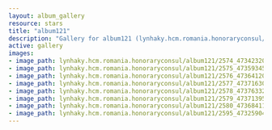 ```yaml
---
layout: album_gallery
resource: stars
title: "album121"
description: "Gallery for album121 (lynhaky.hcm.romania.honoraryconsul/album121)"
active: gallery
images:
- image_path: lynhaky.hcm.romania.honoraryconsul/album121/2574_473423205_1146026790214613_7786115848216338132_n.jpg
- image_path: lynhaky.hcm.romania.honoraryconsul/album121/2575_473593451_1146026673547958_6144352386137643511_n.jpg
- image_path: lynhaky.hcm.romania.honoraryconsul/album121/2576_473641203_1146026713547954_6598536090122096633_n.jpg
- image_path: lynhaky.hcm.romania.honoraryconsul/album121/2577_473716304_1146026323547993_7673735917162017788_n.jpg
- image_path: lynhaky.hcm.romania.honoraryconsul/album121/2578_473763324_1146026733547952_8434087831146667112_n.jpg
- image_path: lynhaky.hcm.romania.honoraryconsul/album121/2579_473713956_1146026566881302_5801496664255012333_n.jpg
- image_path: lynhaky.hcm.romania.honoraryconsul/album121/2580_473684112_1146026700214622_715722019429779359_n.jpg
- image_path: lynhaky.hcm.romania.honoraryconsul/album121/2595_473259046_1145300140287278_4448796633516236355_n.jpg
---
```

